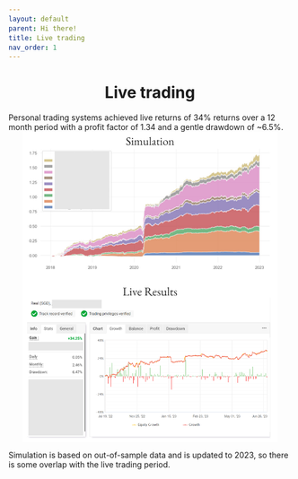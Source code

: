 ```yaml
---
layout: default
parent: Hi there!
title: Live trading
nav_order: 1
---
```

<h1 align="center">Live trading</h1>

Personal trading systems achieved live returns of 34% returns over a 12 month period with a profit factor of 1.34 and a gentle drawdown of ~6.5%.   
<img src="../img/LiveTradingResults.png" align="center" style="display:block;margin:0 auto;max-width:90%;"> 
<!-- <img src="../img/LiveTradingResults.png" width="85%" align="center">     -->
Simulation is based on out-of-sample data and is updated to 2023, so there is some overlap with the live trading period.  